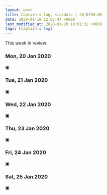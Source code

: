 ```yaml
---
layout: post
title: Captain's log, stardate [-26]0750.00
date: 2020-01-19 12:02:47 +0000
last_modified_at: 2020-01-20 18:01:32 +0000
tags: [Captain's log]
---
```


This week in review:

<!-- more -->

### Mon, 20 Jan 2020
▣

### Tue, 21 Jan 2020
▣

### Wed, 22 Jan 2020
▣

### Thu, 23 Jan 2020
▣

### Fri, 24 Jan 2020
▣

### Sat, 25 Jan 2020
▣
